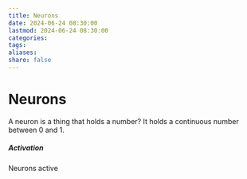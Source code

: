 ```yaml
---
title: Neurons
date: 2024-06-24 08:30:00
lastmod: 2024-06-24 08:30:00
categories: 
tags: 
aliases: 
share: false 
---
```


# Neurons

A neuron is a thing that holds a number? It holds a continuous number between 0 and 1.

##### Activation
Neurons active